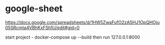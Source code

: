 # google-sheet
https://docs.google.com/spreadsheets/d/1HW5ZwaFufO2zASHJ1OpQHOju05SRcmta4VBhKxFSh1U/edit#gid=0

start project - docker-compose up --build
then run 127.0.0.1:8000
